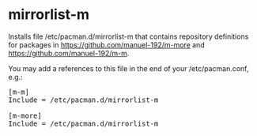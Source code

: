 # mirrorlist-m

Installs file /etc/pacman.d/mirrorlist-m that contains
repository definitions for packages in
https://github.com/manuel-192/m-more and https://github.com/manuel-192/m-m.

You may add a references to this file in the end of your /etc/pacman.conf, e.g.:
<pre>
[m-m]
Include = /etc/pacman.d/mirrorlist-m

[m-more]
Include = /etc/pacman.d/mirrorlist-m
</pre>
